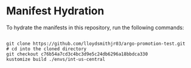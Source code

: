 
# Manifest Hydration

To hydrate the manifests in this repository, run the following commands:

```shell

git clone https://github.com/lloydsmithjr03/argo-promotion-test.git
# cd into the cloned directory
git checkout c76b54a7cd3c4bc3d9e5c24db6296a18bbdca330
kustomize build ./envs/int-us-central
```